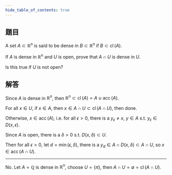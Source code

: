 ```yaml
---
hide_table_of_contents: true
---
```

## 題目

A set $A\subset\mathbb{R}^n$ is said to be dense in $B\subset\mathbb{R}^n$ if $B\subset\operatorname{cl}(A)$. 

If $A$ is dense in $\mathbb{R}^n$ and $U$ is open, prove that $A\cap U$ is dense in $U$. 

Is this true if $U$ is not open?

## 解答

Since $A$ is dense in $\mathbb{R}^n$, then $\mathbb{R}^n\subset\operatorname{cl}(A) = A\cup\operatorname{acc}(A)$.

For all $x\in U$, if $x\in A$, then $x\in A\cap U \subset \operatorname{cl}(A\cap U)$, then done.

Otherwise, $x\in\operatorname{acc}(A)$, i.e. for all $\epsilon > 0$, there is a $y_{\epsilon}\neq x$, $y \in A$ s.t. $y_{\epsilon}\in D(x,\epsilon)$.

Since $A$ is open, there is a $\delta > 0$ s.t. $D(x,\delta)\subset U$. 

Then for all $\epsilon>0$, let $d=\min(\epsilon, \delta)$, there is a $y_d\in A\cap D(x,\delta)\subset A\cap U$, so $x\in\operatorname{acc}(A\cap U).$

---

No. Let $A =\mathbb{Q}$ is dense in $\mathbb{R}^n$, choose $U = \lbrace\pi\rbrace$, then $A\cap U=\emptyset=\operatorname{cl}(A\cap U)$. 
